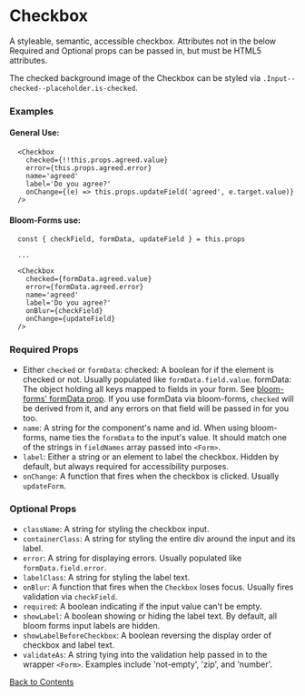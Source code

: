 # Checkbox

A styleable, semantic, accessible checkbox. Attributes not in the below Required and Optional props can be passed in, but must be HTML5 attributes.

The checked background image of the Checkbox can be styled via `.Input--checked--placeholder.is-checked`.

### Examples
#### General Use:
```
  <Checkbox
    checked={!!this.props.agreed.value}
    error={this.props.agreed.error}
    name='agreed'
    label='Do you agree?'
    onChange={(e) => this.props.updateField('agreed', e.target.value)}
  />
```

#### Bloom-Forms use:
```
  const { checkField, formData, updateField } = this.props
  
  ...

  <Checkbox
    checked={formData.agreed.value}
    error={formData.agreed.error}
    name='agreed'
    label='Do you agree?'
    onBlur={checkField}
    onChange={updateField}
  />
```

### Required Props
- Either `checked` or `formData`:
  checked: A boolean for if the element is checked or not. Usually populated like `formData.field.value`.
  formData: The object holding all keys mapped to fields in your form. See [bloom-forms' formData prop](https://github.com/vineyard-bloom/bloom-forms/blob/master/docs/children-props.md). If you use formData via bloom-forms, `checked` will be derived from it, and any errors on that field will be passed in for you too.
- `name`:
  A string for the component's name and id. When using bloom-forms, name ties the `formData` to the input's value. It should match one of the strings in `fieldNames` array passed into `<Form>`.
- `label`:
  Either a string or an element to label the checkbox. Hidden by default, but always required for accessibility purposes.
- `onChange`:
  A function that fires when the checkbox is clicked. Usually `updateForm`.

### Optional Props
- `className`:
  A string for styling the checkbox input.
- `containerClass`:
  A string for styling the entire div around the input and its label.
- `error`:
  A string for displaying errors. Usually populated like `formData.field.error`.
- `labelClass`:
  A string for styling the label text.
- `onBlur`:
  A function that fires when the `Checkbox` loses focus. Usually fires validation via `checkField`.
- `required`:
  A boolean indicating if the input value can't be empty.
- `showLabel`:
  A boolean showing or hiding the label text. By default, all bloom forms input labels are hidden.
- `showLabelBeforeCheckbox`:
  A boolean reversing the display order of checkbox and label text.
- `validateAs`:
  A string tying into the validation help passed in to the wrapper `<Form>`. Examples include 'not-empty', 'zip', and 'number'.

[Back to Contents](https://github.com/vineyard-bloom/bloom-inputs#contents)
